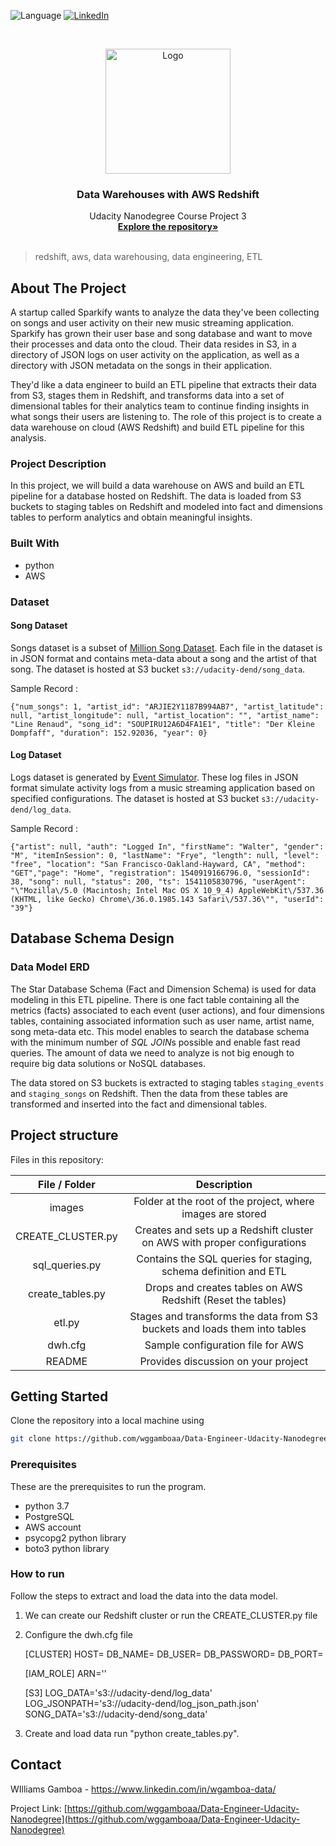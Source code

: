 ![Language](https://img.shields.io/badge/language-python--3.7-blue) [![LinkedIn][linkedin-shield]][linkedin-url]

<!-- PROJECT LOGO -->
<br />

<p align="center">
 <a href="https://github.com/wggamboaa/Data-Engineer-Udacity-Nanodegree">
  <img src="./images/cassandralogo.png" alt="Logo" width="200" height="200">
 </a>
 <h3 align="center">Data Warehouses with AWS Redshift</h3>
 <p align="center">
  Udacity Nanodegree Course Project 3
  <br />
  <a href=https://github.com/wggamboaa/Data-Engineer-Udacity-Nanodegree><strong>Explore the repository»</strong></a>
  <br />
  <br />
 </p>



</p>

> redshift, aws, data warehousing, data engineering, ETL 



<!-- ABOUT THE PROJECT -->

## About The Project

A startup called Sparkify wants to analyze the data they've been collecting on songs and user activity on their new music streaming application. Sparkify has grown their user base and song database and want to move their processes and data onto the cloud. Their data resides in S3, in a directory of JSON logs on user activity on the application, as well as a directory with JSON metadata on the songs in their application.

They'd like a data engineer to build an ETL pipeline that extracts their data from S3, stages them in Redshift, and transforms data into a set of dimensional tables for their analytics team to continue finding insights in what songs their users are listening to. The role of this project is to create a data warehouse on cloud (AWS Redshift) and build ETL pipeline for this analysis. 

### Project Description

In this project, we will build a data warehouse on AWS and build an ETL pipeline for a database hosted on Redshift.  The data is loaded from S3 buckets to staging tables on Redshift and modeled into fact and dimensions tables to perform analytics and obtain meaningful insights.

### Built With

* python
* AWS

### Dataset

#### Song Dataset

Songs dataset is a subset of [Million Song Dataset](http://millionsongdataset.com/). Each file in the dataset is in JSON format and contains meta-data about a song and the artist of that song. The dataset is hosted at S3 bucket `s3://udacity-dend/song_data`.

Sample Record :

```
{"num_songs": 1, "artist_id": "ARJIE2Y1187B994AB7", "artist_latitude": null, "artist_longitude": null, "artist_location": "", "artist_name": "Line Renaud", "song_id": "SOUPIRU12A6D4FA1E1", "title": "Der Kleine Dompfaff", "duration": 152.92036, "year": 0}
```

#### Log Dataset

Logs dataset is generated by [Event Simulator](https://github.com/Interana/eventsim). These log files in JSON format simulate activity logs from a music streaming application based on specified configurations. The dataset is hosted at S3 bucket `s3://udacity-dend/log_data`.

Sample Record :

```
{"artist": null, "auth": "Logged In", "firstName": "Walter", "gender": "M", "itemInSession": 0, "lastName": "Frye", "length": null, "level": "free", "location": "San Francisco-Oakland-Hayward, CA", "method": "GET","page": "Home", "registration": 1540919166796.0, "sessionId": 38, "song": null, "status": 200, "ts": 1541105830796, "userAgent": "\"Mozilla\/5.0 (Macintosh; Intel Mac OS X 10_9_4) AppleWebKit\/537.36 (KHTML, like Gecko) Chrome\/36.0.1985.143 Safari\/537.36\"", "userId": "39"}
```

## Database Schema Design

### Data Model ERD

The Star Database Schema (Fact and Dimension Schema) is used for data modeling in this ETL pipeline. There is one fact table containing all the metrics (facts) associated to each event (user actions), and four dimensions tables, containing associated information such as user name, artist name, song meta-data etc. This model enables to search the database schema with the minimum number of *SQL JOIN*s possible and enable fast read queries. The amount of data we need to analyze is not big enough to require big data solutions or NoSQL databases.

The data stored on S3 buckets is extracted to staging tables `staging_events` and `staging_songs` on Redshift. Then the data from these tables are transformed and inserted into the fact and dimensional tables.

## Project structure

Files in this repository:

|     File / Folder      |                         Description                          |
| :--------------------: | :----------------------------------------------------------: |
|         images         |  Folder at the root of the project, where images are stored  |
| CREATE_CLUSTER.py      | Creates and sets up a Redshift cluster on AWS with proper configurations |
|     sql_queries.py     | Contains the SQL queries for staging, schema definition and ETL |
|    create_tables.py    | Drops and creates tables on AWS Redshift (Reset the tables)  |
|         etl.py         | Stages and transforms the data from S3 buckets and loads them into tables |
|        dwh.cfg         |              Sample configuration file for AWS               |
|         README         |             Provides discussion on your project              |



<!-- GETTING STARTED -->

## Getting Started

Clone the repository into a local machine using

```sh
git clone https://github.com/wggamboaa/Data-Engineer-Udacity-Nanodegree
```

### Prerequisites

These are the prerequisites to run the program.

* python 3.7
* PostgreSQL
* AWS account
* psycopg2 python library
* boto3 python library

### How to run

Follow the steps to extract and load the data into the data model.


1. We can create our Redshift cluster or run the CREATE_CLUSTER.py file

2. Configure the dwh.cfg file

    [CLUSTER]
    HOST=
    DB_NAME=
    DB_USER=
    DB_PASSWORD=
    DB_PORT=

    [IAM_ROLE]
    ARN=''

    [S3]
    LOG_DATA='s3://udacity-dend/log_data'
    LOG_JSONPATH='s3://udacity-dend/log_json_path.json'
    SONG_DATA='s3://udacity-dend/song_data'

3. Create and load data run "python create_tables.py".


<!-- CONTACT -->

## Contact

WIlliams Gamboa - https://www.linkedin.com/in/wgamboa-data/

Project Link: [https://github.com/wggamboaa/Data-Engineer-Udacity-Nanodegree](https://github.com/wggamboaa/Data-Engineer-Udacity-Nanodegree)


<!-- MARKDOWN LINKS & IMAGES -->
<!-- https://www.markdownguide.org/basic-syntax/#reference-style-links -->

[linkedin-shield]: https://img.shields.io/badge/-LinkedIn-black.svg?style=flat-square&logo=linkedin&colorB=555
[linkedin-url]: https://www.linkedin.com/in/wgamboa-data/
[product-screenshot]: images/screenshot.jpg